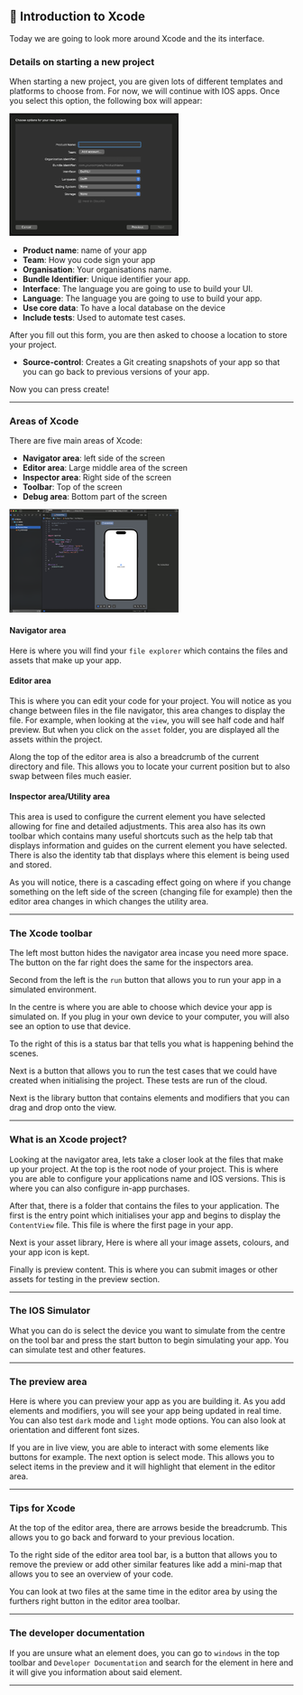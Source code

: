 ## 📱 Introduction to Xcode

Today we are going to look more around Xcode and the its interface.

### Details on starting a new project

When starting a new project, you are given lots of different templates and platforms to choose from. For now, we will continue with IOS apps. Once you select this option, the following box will appear:

<img alt="Options panel" src="/lesson-2/image-assets/app-info.png" style="width:300px">

- **Product name**: name of your app
- **Team**: How you code sign your app
- **Organisation**: Your organisations name.
- **Bundle Identifier**: Unique identifier your app.
- **Interface**: The language you are going to use to build your UI.
- **Language**: The language you are going to use to build your app.
- **Use core data**: To have a local database on the device
- **Include tests**: Used to automate test cases.

After you fill out this form, you are then asked to choose a location to store your project. 

- **Source-control**: Creates a Git creating snapshots of your app so that you can go back to previous versions of your app.

Now you can press create!

-----

### Areas of Xcode

There are five main areas of Xcode:

- **Navigator area**: left side of the screen
- **Editor area**: Large middle area of the screen
- **Inspector area**: Right side of the screen
- **Toolbar**: Top of the screen
- **Debug area**: Bottom part of the screen

<img alt="Xcode main page" src="/lesson-2/image-assets/xcode-main-area.png" style="width:300px">

#### Navigator area 

Here is where you will find your `file explorer` which contains the files and assets that make up your app.


#### Editor area

This is where you can edit your code for your project. You will notice as you change between files in the file navigator, this area changes to display the file. For example, when looking at the `view`, you will see half code and half preview. But when you click on the `asset` folder, you are displayed all the assets within the project.

Along the top of the editor area is also a breadcrumb of the current directory and file. This allows you to locate your current position but to also swap between files much easier.


#### Inspector area/Utility area

This area is used to configure the current element you have selected allowing for fine and detailed adjustments. This area also has its own toolbar which contains many useful shortcuts such as the help tab that displays information and guides on the current element you have selected. 
There is also the identity tab that displays where this element is being used and stored.


As you will notice, there is a cascading effect going on where if you change something on the left side of the screen (changing file for example) then the editor area changes in which changes the utility area.


-----

### The Xcode toolbar

The left most button hides the navigator area incase you need more space. The button on the far right does the same for the inspectors area.

Second from the left is the `run` button that allows you to run your app in a simulated environment.

In the centre is where you are able to choose which device your app is simulated on. If you plug in your own device to your computer, you will also see an option to use that device.

To the right of this is a status bar that tells you what is happening behind the scenes.

Next is a button that allows you to run the test cases that we could have created when initialising the project. These tests are run of the cloud. 

Next is the library button that contains elements and modifiers that you can drag and drop onto the view.


-----

### What is an Xcode project?

Looking at the navigator area, lets take a closer look at the files that make up your project. At the top is the root node of your project. This is where you are able to configure your applications name and IOS versions. This is where you can also configure in-app purchases. 

After that, there is a folder that contains the files to your application. The first is the entry point which initialises your app and begins to display the `ContentView` file. This file is where the first page in your app. 

Next is your asset library, Here is where all your image assets, colours, and your app icon is kept.

Finally is preview content. This is where you can submit images or other assets for testing in the preview section. 


-----

### The IOS Simulator

What you can do is select the device you want to simulate from the centre on the tool bar and press the start button to begin simulating your app. You can simulate test and other features. 


-----

### The preview area 

Here is where you can preview your app as you are building it. As you add elements and modifiers, you will see your app being updated in real time. You can also test `dark` mode and `light` mode options. You can also look at orientation and different font sizes.

If you are in live view, you are able to interact with some elements like buttons for example. The next option is select mode. This allows you to select items in the preview and it will highlight that element in the editor area. 


-----

### Tips for Xcode

At the top of the editor area, there are arrows beside the breadcrumb. This allows you to go back and forward to your previous location. 

To the right side of the editor area tool bar, is a button that allows you to remove the preview or add other similar features like add a mini-map that allows you to see an overview of your code.

You can look at two files at the same time in the editor area by using the furthers right button in the editor area toolbar.


-----

### The developer documentation

If you are unsure what an element does, you can go to `windows` in the top toolbar and `Developer Documentation` and search for the element in here and it will give you information about said element.

-----


